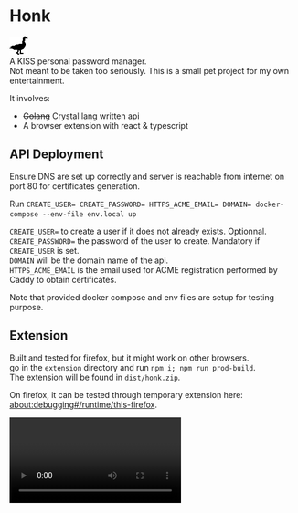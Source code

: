 # Honk

![A plain black goose shaped logo](extension/icons/honk-32.png)  
A KISS personal password manager.  
Not meant to be taken too seriously. This is a small pet project for my own entertainment. 

It involves:
  - ~~Golang~~ Crystal lang written api
  - A browser extension with react & typescript

## API Deployment

Ensure DNS are set up correctly and server is reachable from internet on port 80 for certificates generation.  

Run `CREATE_USER= CREATE_PASSWORD= HTTPS_ACME_EMAIL= DOMAIN= docker-compose --env-file env.local up`  

`CREATE_USER=` to create a user if it does not already exists. Optionnal.  
`CREATE_PASSWORD=` the password of the user to create. Mandatory if `CREATE_USER` is set.  
`DOMAIN` will be the domain name of the api.  
`HTTPS_ACME_EMAIL` is the email used for ACME registration performed by Caddy to obtain certificates.  

Note that provided docker compose and env files are setup for testing purpose.   

## Extension

Built and tested for firefox, but it might work on other browsers.  
go in the `extension` directory and run `npm i; npm run prod-build`.  
The extension will be found in `dist/honk.zip`.  

On firefox, it can be tested through temporary extension here: <a href="about:debugging#/runtime/this-firefox">about:debugging#/runtime/this-firefox</a>.  

<video src="/readme_assets/overview.mp4" width="300" />

## Testing locally

- Replace all six occurence of `https` to `https` in `extension/src/api.ts`
- Replace `https://{$DOMAIN}` by `http://{$DOMAIN}` in `Caddyfile`
- Comment `tls {$HTTPS_ACME_EMAIL}` as `# tls {$HTTPS_ACME_EMAIL}` in `Caddyfile`
- Use `localhost` as `DOMAIN`
- Rebuild and reload the extension and the docker-compose network